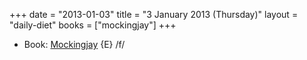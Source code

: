 +++
date = "2013-01-03"
title = "3 January 2013 (Thursday)"
layout = "daily-diet"
books = ["mockingjay"]
+++

<ul>
<li class="entry books">Book: <a href="/books/mockingjay">Mockingjay</a> {E} /f/</li>
</ul>